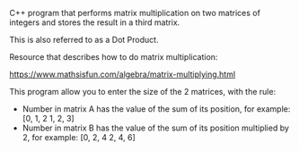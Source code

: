 C++ program that performs matrix multiplication on two matrices of integers and stores the result in a third matrix.  

This is also referred to as a Dot Product.  

Resource that describes how to do matrix multiplication:

https://www.mathsisfun.com/algebra/matrix-multiplying.html

This program allow you to enter the size of the 2 matrices, with the rule:
- Number in matrix A has the value of the sum of its position, for example:
        [0, 1, 2
         1, 2, 3]
- Number in matrix B has the value of the sum of its position multiplied by 2, for example:
        [0, 2, 4
         2, 4, 6]
